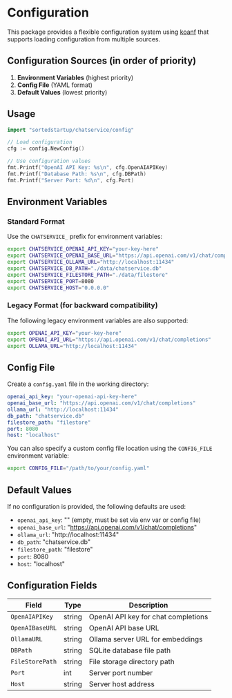 # Configuration

This package provides a flexible configuration system using [koanf](https://github.com/knadh/koanf) that supports loading configuration from multiple sources.

## Configuration Sources (in order of priority)

1. **Environment Variables** (highest priority)
2. **Config File** (YAML format)
3. **Default Values** (lowest priority)

## Usage

```go
import "sortedstartup/chatservice/config"

// Load configuration
cfg := config.NewConfig()

// Use configuration values
fmt.Printf("OpenAI API Key: %s\n", cfg.OpenAIAPIKey)
fmt.Printf("Database Path: %s\n", cfg.DBPath)
fmt.Printf("Server Port: %d\n", cfg.Port)
```

## Environment Variables

### Standard Format

Use the `CHATSERVICE_` prefix for environment variables:

```bash
export CHATSERVICE_OPENAI_API_KEY="your-key-here"
export CHATSERVICE_OPENAI_BASE_URL="https://api.openai.com/v1/chat/completions"
export CHATSERVICE_OLLAMA_URL="http://localhost:11434"
export CHATSERVICE_DB_PATH="./data/chatservice.db"
export CHATSERVICE_FILESTORE_PATH="./data/filestore"
export CHATSERVICE_PORT=8080
export CHATSERVICE_HOST="0.0.0.0"
```

### Legacy Format (for backward compatibility)

The following legacy environment variables are also supported:

```bash
export OPENAI_API_KEY="your-key-here"
export OPENAI_API_URL="https://api.openai.com/v1/chat/completions"  
export OLLAMA_URL="http://localhost:11434"
```

## Config File

Create a `config.yaml` file in the working directory:

```yaml
openai_api_key: "your-openai-api-key-here"
openai_base_url: "https://api.openai.com/v1/chat/completions"
ollama_url: "http://localhost:11434"
db_path: "chatservice.db"
filestore_path: "filestore"
port: 8080
host: "localhost"
```

You can also specify a custom config file location using the `CONFIG_FILE` environment variable:

```bash
export CONFIG_FILE="/path/to/your/config.yaml"
```

## Default Values

If no configuration is provided, the following defaults are used:

- `openai_api_key`: "" (empty, must be set via env var or config file)
- `openai_base_url`: "https://api.openai.com/v1/chat/completions"
- `ollama_url`: "http://localhost:11434"
- `db_path`: "chatservice.db"
- `filestore_path`: "filestore"
- `port`: 8080
- `host`: "localhost"

## Configuration Fields

| Field | Type | Description |
|-------|------|-------------|
| `OpenAIAPIKey` | string | OpenAI API key for chat completions |
| `OpenAIBaseURL` | string | OpenAI API base URL |
| `OllamaURL` | string | Ollama server URL for embeddings |
| `DBPath` | string | SQLite database file path |
| `FileStorePath` | string | File storage directory path |
| `Port` | int | Server port number |
| `Host` | string | Server host address |